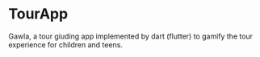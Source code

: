 # TourApp

Gawla, a tour giuding app implemented by dart (flutter) to gamify the tour experience for children and teens. 
